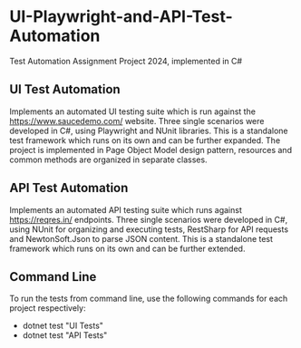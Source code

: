 # UI-Playwright-and-API-Test-Automation
Test Automation Assignment Project 2024, implemented in C#

## UI Test Automation
Implements an automated UI testing suite which is run against the https://www.saucedemo.com/ website. Three single scenarios were developed in C#, using Playwright and NUnit libraries. This is a standalone test framework which runs on its own and can be further expanded. The project is implemented in Page Object Model design pattern, resources and common methods are organized in separate classes.
## API Test Automation
Implements an automated API testing suite which runs against https://reqres.in/ endpoints. Three single scenarios were developed in C#, using NUnit for organizing and executing tests, RestSharp for API requests and NewtonSoft.Json to parse JSON content. This is a standalone test framework which runs on its own and can be further extended.

## Command Line
To run the tests from command line, use the following commands for each project respectively:
  - dotnet test "UI Tests"
  - dotnet test "API Tests"
